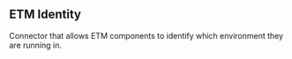 ETM Identity
---
Connector that allows ETM components to identify which environment they are running in.
